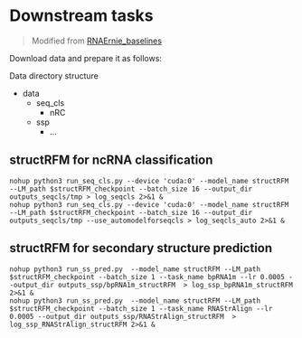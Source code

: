 # Downstream tasks
> Modified from [RNAErnie_baselines](https://github.com/CatIIIIIIII/RNAErnie_baselines)

Download data and prepare it as follows:

Data directory structure
- data
    - seq_cls
        - nRC
    - ssp
        - ...

## structRFM for ncRNA classification
```shell
nohup python3 run_seq_cls.py --device 'cuda:0' --model_name structRFM --LM_path $structRFM_checkpoint --batch_size 16 --output_dir outputs_seqcls/tmp > log_seqcls 2>&1 &
nohup python3 run_seq_cls.py --device 'cuda:0' --model_name structRFM --LM_path $structRFM_checkpoint --batch_size 16 --output_dir outputs_seqcls/tmp --use_automodelforseqcls > log_seqcls_auto 2>&1 &
```

## structRFM for secondary structure prediction
```shell
nohup python3 run_ss_pred.py  --model_name structRFM --LM_path $structRFM_checkpoint --batch_size 1 --task_name bpRNA1m --lr 0.0005 --output_dir outputs_ssp/bpRNA1m_structRFM  > log_ssp_bpRNA1m_structRFM 2>&1 &
nohup python3 run_ss_pred.py  --model_name structRFM --LM_path $structRFM_checkpoint --batch_size 1 --task_name RNAStrAlign --lr 0.0005 --output_dir outputs_ssp/RNAStrAlign_structRFM  > log_ssp_RNAStrAlign_structRFM 2>&1 &
```
